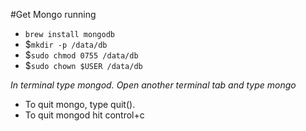 #Get Mongo running

- `brew install mongodb`
- $`mkdir -p /data/db`
- $`sudo chmod 0755 /data/db`
- $`sudo chown $USER /data/db`

*In terminal type mongod.*
*Open another terminal tab and type mongo*

- To quit mongo, type quit(). 
- To quit mongod hit control+c

